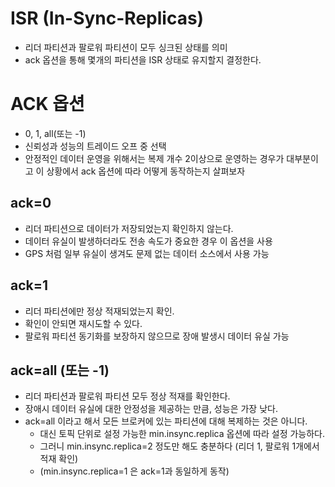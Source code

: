 # ISR (In-Sync-Replicas)
 * 리더 파티션과 팔로워 파티션이 모두 싱크된 상태를 의미
 * ack 옵션을 통해 몇개의 파티션을 ISR 상태로 유지할지 결정한다.

# ACK 옵션
 * 0, 1, all(또는 -1)
 * 신뢰성과 성능의 트레이드 오프 중 선택
 * 안정적인 데이터 운영을 위해서는 복제 개수 2이상으로 운영하는 경우가 대부분이고 이 상황에서 ack 옵션에 따라 어떻게 동작하는지 살펴보자

## ack=0
 * 리더 파티션으로 데이터가 저장되었는지 확인하지 않는다.
 * 데이터 유실이 발생하더라도 전송 속도가 중요한 경우 이 옵션을 사용
 * GPS 처럼 일부 유실이 생겨도 문제 없는 데이터 소스에서 사용 가능

## ack=1
 * 리더 파티션에만 정상 적재되었는지 확인.
 * 확인이 안되면 재시도할 수 있다.
 * 팔로워 파티션 동기화를 보장하지 않으므로 장애 발생시 데이터 유실 가능

## ack=all (또는 -1)
 * 리더 파티션과 팔로워 파티션 모두 정상 적재를 확인한다.
 * 장애시 데이터 유실에 대한 안정성을 제공하는 만큼, 성능은 가장 낮다.
 * ack=all 이라고 해서 모든 브로커에 있는 파티션에 대해 복제하는 것은 아니다.
   * 대신 토픽 단위로 설정 가능한 min.insync.replica 옵션에 따라 설정 가능하다.
   * 그러니 min.insync.replica=2 정도만 해도 충분하다 (리더 1, 팔로워 1개에서 적재 확인)
   * (min.insync.replica=1 은 ack=1과 동일하게 동작)
